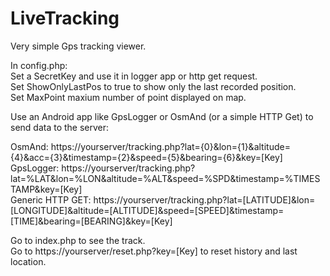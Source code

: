 # LiveTracking
  
Very simple Gps tracking viewer.  
  
In config.php:  
Set a SecretKey and use it in logger app or http get request.  
Set ShowOnlyLastPos to true to show only the last recorded position.  
Set MaxPoint maxium number of point displayed on map.  
  
Use an Android app like GpsLogger or OsmAnd (or a simple HTTP Get) to send data to the server:  
  
OsmAnd: https://yourserver/tracking.php?lat={0}&lon={1}&altitude={4}&acc={3}&timestamp={2}&speed={5}&bearing={6}&key=[Key]  
GpsLogger: https://yourserver/tracking.php?lat=%LAT&lon=%LON&altitude=%ALT&speed=%SPD&timestamp=%TIMESTAMP&key=[Key]  
Generic HTTP GET: https://yourserver/tracking.php?lat=[LATITUDE]&lon=[LONGITUDE]&altitude=[ALTITUDE]&speed=[SPEED]&timestamp=[TIME]&bearing=[BEARING]&key=[Key]  
    
Go to index.php to see the track.  
Go to https://yourserver/reset.php?key=[Key] to reset history and last location.  
